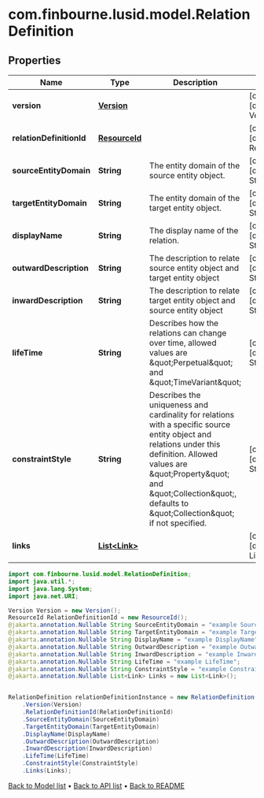 # com.finbourne.lusid.model.RelationDefinition

## Properties

Name | Type | Description | Notes
------------ | ------------- | ------------- | -------------
**version** | [**Version**](Version.md) |  | [optional] [default to Version]
**relationDefinitionId** | [**ResourceId**](ResourceId.md) |  | [optional] [default to ResourceId]
**sourceEntityDomain** | **String** | The entity domain of the source entity object. | [optional] [default to String]
**targetEntityDomain** | **String** | The entity domain of the target entity object. | [optional] [default to String]
**displayName** | **String** | The display name of the relation. | [optional] [default to String]
**outwardDescription** | **String** | The description to relate source entity object and target entity object | [optional] [default to String]
**inwardDescription** | **String** | The description to relate target entity object and source entity object | [optional] [default to String]
**lifeTime** | **String** | Describes how the relations can change over time, allowed values are \&quot;Perpetual\&quot; and \&quot;TimeVariant\&quot; | [optional] [default to String]
**constraintStyle** | **String** | Describes the uniqueness and cardinality for relations with a specific source entity object and relations under this definition. Allowed values are \&quot;Property\&quot; and \&quot;Collection\&quot;, defaults to \&quot;Collection\&quot; if not specified. | [optional] [default to String]
**links** | [**List&lt;Link&gt;**](Link.md) |  | [optional] [default to List<Link>]

```java
import com.finbourne.lusid.model.RelationDefinition;
import java.util.*;
import java.lang.System;
import java.net.URI;

Version Version = new Version();
ResourceId RelationDefinitionId = new ResourceId();
@jakarta.annotation.Nullable String SourceEntityDomain = "example SourceEntityDomain";
@jakarta.annotation.Nullable String TargetEntityDomain = "example TargetEntityDomain";
@jakarta.annotation.Nullable String DisplayName = "example DisplayName";
@jakarta.annotation.Nullable String OutwardDescription = "example OutwardDescription";
@jakarta.annotation.Nullable String InwardDescription = "example InwardDescription";
@jakarta.annotation.Nullable String LifeTime = "example LifeTime";
@jakarta.annotation.Nullable String ConstraintStyle = "example ConstraintStyle";
@jakarta.annotation.Nullable List<Link> Links = new List<Link>();


RelationDefinition relationDefinitionInstance = new RelationDefinition()
    .Version(Version)
    .RelationDefinitionId(RelationDefinitionId)
    .SourceEntityDomain(SourceEntityDomain)
    .TargetEntityDomain(TargetEntityDomain)
    .DisplayName(DisplayName)
    .OutwardDescription(OutwardDescription)
    .InwardDescription(InwardDescription)
    .LifeTime(LifeTime)
    .ConstraintStyle(ConstraintStyle)
    .Links(Links);
```


[Back to Model list](../README.md#documentation-for-models) &#8226; [Back to API list](../README.md#documentation-for-api-endpoints) &#8226; [Back to README](../README.md)
